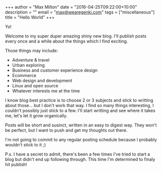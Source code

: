 +++
author = "Max Milton"
date = "2016-04-25T09:22:00+10:00"
description = ""
email = "max@wearegenki.com"
tags = ["miscellaneous"]
title = "Hello World"
+++

Yo!

Welcome to my super duper amazing shiny new blog. I'll publish posts every once and a while about the things which I find exciting.

Those things may include:

* Adventure &amp; travel
* Urban exploring
* Business and customer experience design
* Ecommerce
* Web design and development
* Linux and open source
* Whatever interests me at the time

I know blog best practice is to choose 2 or 3 subjects and stick to writting about those... but I don't work that way. I find so many things interesting, I couldn't possibly just stick to a few. I'll start writting and see where it takes me, let's let it grow organically.

Posts will be short and susinct, written in an easy to digest way. They won't be perfect, but I want to push and get my thoughts out there.

I'm not going to commit to any regular posting schedule because I probably wouldn't stick to it ;)

P.s. I have a secret to admit, there's been a few times I've tried to start a blog but didn't end up following through. This time I'm determined to finaly hit publish!

